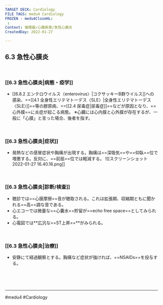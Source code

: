 ```yaml
---
TARGET DECK: Cardiology
FILE TAGS: medu4 Cardiology
FROZEN - medu4ClozeHL:
 : 
Context: 循環器/心膜疾患/急性心膜炎
CreatedDay: 2022-01-27

---
```


## 6.3 急性心膜炎

<br>

### [[6.3 急性心膜炎|病態・疫学]]
* [[6.8.2 エンテロウイルス〈enterovirus〉|コクサッキーB群ウイルス]]への感染、==[[4.1 全身性エリテマトーデス〈SLE〉|全身性エリテマトーデス〈SLE〉]]==等の膠原病、==[[2.4 尿毒症|尿毒症]]==などが原因となり、==心外膜==に炎症が起こる病態。 
※心臓には心内膜と心外膜が存在するが、一般に「心膜」と言った場合、後者を指す。
<!--ID: 1654997499889-->



<br>

### [[6.3 急性心膜炎|症状]]
* 発熱などの感冒症状や胸痛が出現する。胸痛は==深吸気==や==仰臥==位で増悪する。反対に、==前屈==位では軽減する。
![[スクリーンショット 2022-01-27 16.40.16.png]]
<!--ID: 1643709296528-->



<br>

### [[6.3 急性心膜炎|診断/検査]]
* 聴診では==心膜摩擦==音が聴取される。これは拡張期、収縮期ともに聞かれる==高==調な音である。
* 心エコーでは微量な==心囊水==貯留が==echo free space==としてみられる。 
* 心電図では**広汎な==ST上昇==**がみられる。
<!--ID: 1643709296534-->


<br>

### [[6.3 急性心膜炎|治療]]
* 安静にて経過観察とする。胸痛など症状が強ければ、==NSAIDs==を投与する。
 
<!--ID: 1643709296541-->



<br><br><br>

---
#medu4 #Cardiology